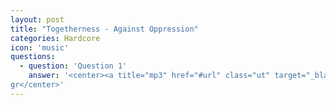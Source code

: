 ```yaml
---
layout: post
title: "Togetherness - Against Oppression"
categories: Hardcore
icon: 'music'
questions:
  - question: 'Question 1'
    answer: '<center><a title="mp3" href="#url" class="ut" target="_blank"><span class="feather-icon icon-download"> DOWNLOAD</span></a>
gr</center>'
---
```

